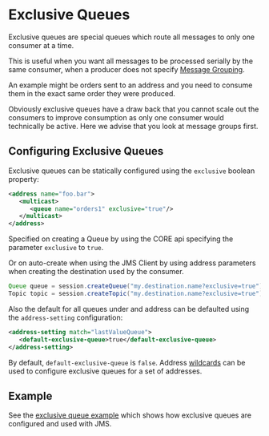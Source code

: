 # Exclusive Queues

Exclusive queues are special queues which route all messages to only one 
consumer at a time.

This is useful when you want all messages to be processed serially by the same 
consumer, when a producer does not specify [Message Grouping](message-grouping.md).

An example might be orders sent to an address and you need to consume them 
in the exact same order they were produced.

Obviously exclusive queues have a draw back that you cannot scale out the 
consumers to improve consumption as only one consumer would technically be active. 
Here we advise that you look at message groups first.


## Configuring Exclusive Queues

Exclusive queues can be statically configured using the `exclusive` boolean 
property:

```xml
<address name="foo.bar">
   <multicast>
      <queue name="orders1" exclusive="true"/>
   </multicast>
</address>
```

Specified on creating a Queue by using the CORE api specifying the parameter 
`exclusive` to `true`. 

Or on auto-create when using the JMS Client by using address parameters when 
creating the destination used by the consumer.

```java
Queue queue = session.createQueue("my.destination.name?exclusive=true");
Topic topic = session.createTopic("my.destination.name?exclusive=true");
```

Also the default for all queues under and address can be defaulted using the 
`address-setting` configuration:

```xml
<address-setting match="lastValueQueue">
   <default-exclusive-queue>true</default-exclusive-queue>
</address-setting>
```

By default, `default-exclusive-queue` is `false`. Address 
[wildcards](wildcard-syntax.md) can be used to configure exclusive queues for a 
set of addresses.


## Example

See the [exclusive queue example](examples.md#exclusive) which shows how 
exclusive queues are configured and used with JMS.
